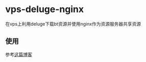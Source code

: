 # vps-deluge-nginx
在vps上利用deluge下载bt资源并使用nginx作为资源服务器共享资源

## 使用
参考[这篇博客](https://plentymore.github.io/2019/01/11/%E4%BD%BF%E7%94%A8VPS%E4%B8%8B%E8%BD%BDbt%E8%B5%84%E6%BA%90/)
